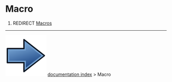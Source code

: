 # Macro
1.  REDIRECT [Macros](Macros.md)



---
![](images/Button_right.svg) [documentation index](../README.md) > Macro
